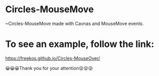 # Circles-MouseMove

~Circles-MouseMove made with Cavnas and MouseMove events.

# To see an example, follow the link:
https://freekos.github.io/Circles-MouseOver/

😀😀😀Thank you for your attention😜😜😜
